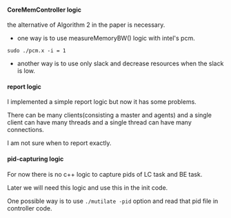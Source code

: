 

#### CoreMemController logic

the alternative of Algorithm 2 in the paper is necessary.

* one way is to use measureMemoryBW() logic with intel's pcm.

```shell
sudo ./pcm.x -i = 1
```

* another way is to use only slack and decrease resources when the slack is low.



####  report logic

I implemented a simple report logic but now it has some problems.

There can be many clients(consisting a master and agents) and a single client can have many threads and a single thread can have many connections.

I am not sure when to report exactly.



#### pid-capturing logic

For now there is no c++ logic to capture pids of LC task and BE task.

Later we will need this logic and use this in the init code.

One possible way is to use `./mutilate -pid` option and read that pid file in controller code.







